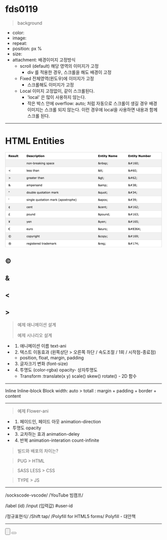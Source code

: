 # fds0119
> background

- color:
- image:
- repeat:
- position: px % 
- size: 
- attachment: 배경이미지 고정방식
  - scroll (default) 해당 영역의 이미지가 고정
    - div 를 적용한 경우, 스크롤을 해도 배경이 고정
  - Fixed 전체영역(윈도우)에 이미지가 고정
    - 스크롤해도 이미지가 고정
  - Local 이미지 고정없이, 같이 스크롤된다.
    - 'local' 은 많이 사용하지 않는다. 
    - 작은 박스 안에 overflow: auto; 처럼 자동으로 스크롤이 생길 경우 배경 이미지는 스크롤 되지 않는다. 이런 경우에 local을 사용하면 내용과 함께 스크롤 된다.

---
# HTML Entities

![HTML Entities](https://github.com/7732-18-5/TIL/blob/master/html-entities.png)

## &copy;
## &amp;
## &lt; 

## &gt; 

> 예제 애니메이션 설계 
>
> 예제 시나리오 설계

- 1. 애니메이션 이름 text-ani

- 2. 텍스트 이동효과 (왼쪽상단 > 오른쪽 하단 / 속도조절 / 1회 / 시작점-종료점)

  - position, float, margin, padding 

- 3. 글자크기 변화 (font-size)

- 4. 투명도 (color-rgba) opacity- 상자투명도

  - Transform :translate(x y) scale() skew() rotate() - 2D 함수

---
<!-- Visual Inspector -->
Inline Inline-block Block
width: auto > totall : margin + padding + border + content

---

> 예제 Flower-ani

- 1. 페이드인, 페이드 아웃 animation-direction
- 투명도 opacity
- 3. 교차하는 효과 animation-deley
- 4. 반복 animation-interation count-infinite

> 빌드와 배포의 차이는?

> PUG > HTML

> SASS LESS > CSS

> TYPE > JS

<!-- 최신 개발 트렌드는 배포 할 때 작업은 최신 프로그램으로 하고, 구현은 HTML CSS JS 로 빌드한다. -->

---
/sockscode-vscode/
/YouTube 빔캠프/

/label (id) 
/input (입력값) #user-id

/정규표현식/ 
/Shift tap/
/Polyfill for HTML5 forms/ Polyfill - 대안책

---
<input type="submit" value="" src="">
<button type sumit></button>